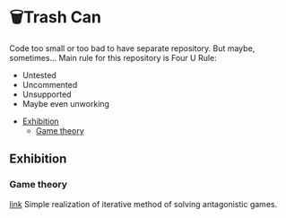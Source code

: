 # 🗑️Trash Can
Code too small or too bad to have separate repository. But maybe, sometimes...
Main rule for this repository is Four U Rule:
 - Untested
 - Uncommented
 - Unsupported
 - Maybe even unworking

  * [Exhibition](#Exhibition)
    * [Game theory](#Game-theory)

## Exhibition
### Game theory
 [link](tree/master/game_theory)
 Simple realization of iterative method of solving antagonistic games. 
